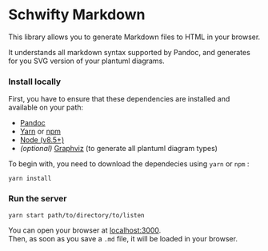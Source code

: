 # Schwifty Markdown

This library allows you to generate Markdown files to HTML in your browser.

It understands all markdown syntax supported by Pandoc, and generates for you SVG version of your plantuml diagrams.

### Install locally

First, you have to ensure that these dependencies are installed and available on your path:

* [Pandoc](http://pandoc.org/installing.html)
* [Yarn](yarnpkg.com) or [npm](npmjs.com)
* [Node (v8.5+)](nodejs.org)
* *(optional)* [Graphviz](graphviz.org) (to generate all plantuml diagram types)


To begin with, you need to download the dependecies using `yarn` or `npm` :

```shell
yarn install
```

### Run the server

```shell
yarn start path/to/directory/to/listen
```

You can open your browser at [localhost:3000](http://localhost:3000).  
Then, as soon as you save a `.md` file, it will be loaded in your browser.

